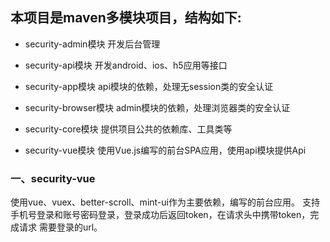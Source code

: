 ## 本项目是maven多模块项目，结构如下:
* security-admin模块
 开发后台管理
 
* security-api模块
 开发android、ios、h5应用等接口
 
* security-app模块
 api模块的依赖，处理无session类的安全认证
 
* security-browser模块
 admin模块的依赖，处理浏览器类的安全认证
 
* security-core模块
 提供项目公共的依赖库、工具类等
 
* security-vue模块
 使用Vue.js编写的前台SPA应用，使用api模块提供Api

### 一、security-vue
使用vue、vuex、better-scroll、mint-ui作为主要依赖，编写的前台应用。
支持手机号登录和账号密码登录，登录成功后返回token，在请求头中携带token，完成请求
需要登录的url。

